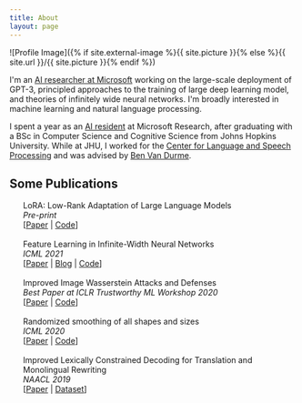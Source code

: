 ```yaml
---
title: About
layout: page
---
```

![Profile Image]({% if site.external-image %}{{ site.picture }}{% else %}{{ site.url }}/{{ site.picture }}{% endif %})

<p>I'm an <a href="https://www.microsoft.com/en-us/research/people/edwardhu/">AI researcher at Microsoft</a> working on the large-scale deployment of GPT-3, principled approaches to the training of large deep learning model, and theories of infinitely wide neural networks. I'm broadly interested in machine learning and natural language processing.</p>

<p>I spent a year as an <a href="https://www.microsoft.com/en-us/research/academic-program/microsoft-ai-residency-program/">AI resident</a> at Microsoft Research, after graduating with a BSc in Computer Science and Cognitive Science from Johns Hopkins University. While at JHU, I worked for the <a href="https://www.clsp.jhu.edu/">Center for Language and Speech Processing</a> and was advised by <a href="https://www.cs.jhu.edu/~vandurme/">Ben Van Durme</a>.</p>

<h2>Some Publications</h2>

<ul class="publications">
	LoRA: Low-Rank Adaptation of Large Language Models<br>
	<i>Pre-print</i><br>
	[<a href="https://arxiv.org/abs/2106.09685">Paper</a> | <a href="https://github.com/microsoft/LoRA">Code</a>]<br>
	<br>
	Feature Learning in Infinite-Width Neural Networks<br>
	<i>ICML 2021</i><br>
	[<a href="https://arxiv.org/abs/2011.14522">Paper</a> | <a href="https://www.microsoft.com/en-us/research/blog/on-infinitely-wide-neural-networks-that-exhibit-feature-learning/">Blog</a> | <a href="https://github.com/edwardjhu/TP4">Code</a>]<br>
	<br>
	Improved Image Wasserstein Attacks and Defenses<br>
	<i>Best Paper at ICLR Trustworthy ML Workshop 2020</i><br>
	[<a href="https://arxiv.org/abs/2004.12478">Paper</a> | <a href="https://github.com/edwardjhu/improved_wasserstein">Code</a>]<br>
	<br>
	Randomized smoothing of all shapes and sizes<br>
	<i>ICML 2020</i><br>
	[<a href="https://arxiv.org/abs/2002.08118">Paper</a> | <a href="https://github.com/tonyduan/rs4a">Code</a>]<br>
	<br>
	Improved Lexically Constrained Decoding for Translation and Monolingual Rewriting<br>
	<i>NAACL 2019</i><br>
	[<a href="https://aclanthology.org/N19-1090.pdf">Paper</a> | <a href="https://nlp.jhu.edu/parabank/">Dataset</a>]<br>
</ul>